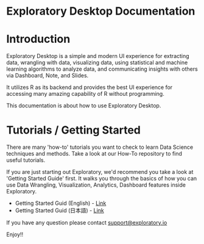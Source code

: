 Exploratory Desktop Documentation
========

# Introduction

Exploratory Desktop is a simple and modern UI experience for extracting data, wrangling with data, visualizing data, using statistical and machine learning algorithms to analyze data, and communicating insights with others via Dashboard, Note, and Slides.

It utilizes R as its backend and provides the best UI experience for accessing many amazing capability of R without programming.

This documentation is about how to use Exploratory Desktop.

# Tutorials / Getting Started

There are many 'how-to' tutorials you want to check to learn Data Science techniques and methods. Take a look at our How-To repository to find useful tutorials.

If you are just starting out Exploratory, we'd recommend you take a look at 'Getting Started Guide' first. It walks you through the basics of how you can use Data Wrangling, Visualization, Analytics, Dashboard features inside Exploratory.

- Getting Started Guid (English) - [Link](https://exploratory.io/note/kanaugust/2617200410576325)
- Getting Started Guid (日本語) - [Link](https://exploratory.io/note/kanaugust/6235618967553110)

If you have any question please contact [support@exploratory.io](mailto:support@exploratory.io)

Enjoy!!

